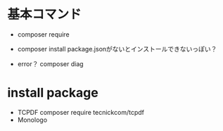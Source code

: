 # 基本コマンド
- composer require 
- composer install 
    package.jsonがないとインストールできないっぽい？

- error？
composer diag


# install package
- TCPDF
  composer require tecnickcom/tcpdf
- Monologo


